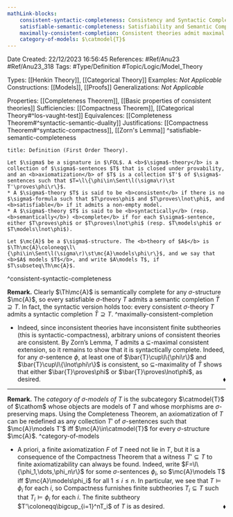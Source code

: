 ```yaml
---
mathLink-blocks:
    consistent-syntactic-completeness: Consistency and Syntactic Completeness
    satisfiable-semantic-completeness: Satisfiability and Semantic Completeness
    maximally-consistent-completion: Consistent theories admit maximal completions
    category-of-models: $\catmodel{T}$
---
```


<div class="topSpace"></div>

Date Created: 22/12/2023 16:56:45
References: #Ref/Anu23 #Ref/Anu23_318
Tags: #Type/Definition #Topic/Logic/Model_Theory

Types: [[Henkin Theory]], [[Categorical Theory]]
Examples: <i>Not Applicable</i>
Constructions: [[Models]], [[Proofs]]
Generalizations: <i>Not Applicable</i>

Properties: [[Completeness Theorem]], [[Basic properties of consistent theories]]
Sufficiencies: [[Compactness Theorem]], [[Categorical Theory#^los-vaught-test]]
Equivalences: [[Completeness Theorem#^syntactic-semantic-duality]]
Justifications: [[Compactness Theorem#^syntactic-compactness]], [[Zorn's Lemma]]
^satisfiable-semantic-completeness

``` ad-Definition
title: Definition (First Order Theory).

Let $\sigma$ be a signature in $\FOL$. A <b>$\sigma$-theory</b> is a collection of $\sigma$-sentences $T$ that is closed under provability, and an <b>axiomatization</b> of $T$ is a collection $T'$ of $\sigma$-sentences such that $T=\l\{\phi\in\Sent\l(\sigma\r)\st T'\proves\phi\r\}$.
* A $\sigma$-theory $T$ is said to be <b>consistent</b> if there is no $\sigma$-formula such that $T\proves\phi$ and $T\proves\lnot\phi$, and <b>satisfiable</b> if it admits a non-empty model.
* A $\sigma$-theory $T$ is said to be <b>syntactically</b> (resp. <b>semantically</b>) <b>complete</b> if for each $\sigma$-sentence, either $T\proves\phi$ or $T\proves\lnot\phi$ (resp. $T\models\phi$ or $T\models\lnot\phi$).

Let $\mc{A}$ be a $\sigma$-structure. The <b>theory of $A$</b> is $\Th\mc{A}\coloneqq\l\{\phi\in\Sent\l(\sigma\r)\st\mc{A}\models\phi\r\}$, and we say that <b>$A$ models $T$</b>, and write $A\models T$, if $T\subseteq\Th\mc{A}$.

```
^consistent-syntactic-completeness

<b>Remark.</b> Clearly $\Th\mc{A}$ is semantically complete for any $\sigma$-structure $\mc{A}$, so every satisfiable $\sigma$-theory $T$ admits a semantic completion $\bar{T}\supseteq T$. In fact, the syntactic version holds too: every consistent $\sigma$-theory $T$ admits a syntactic completion $\bar{T}\supseteq T$. ^maximally-consistent-completion
* Indeed, since inconsistent theories have inconsistent finite subtheories (this is syntactic-compactness), arbitrary unions of consistent theories are consistent. By Zorn’s Lemma, $T$ admits a $\subseteq$-maximal consistent extension, so it remains to show that it is syntactically complete. Indeed, for any $\sigma$-sentence $\phi$, at least one of $\bar{T}\cup\l\{\phi\r\}$ and $\bar{T}\cup\l\{\lnot\phi\r\}$ is consistent, so $\subseteq$-maximality of $\bar{T}$ shows that either $\bar{T}\proves\phi$ or $\bar{T}\proves\lnot\phi$, as desired.<span style="float:right;">$\blacklozenge$</span>

---

<b>Remark.</b> The <i>category of $\sigma$-models of $T$</i> is the subcategory $\catmodel{T}$ of $\cathom$ whose objects are models of $T$ and whose morphisms are $\sigma$-preserving maps. Using the Completeness Theorem, an axiomatization of $T$ can be redefined as any collection $T'$ of $\sigma$-sentences such that $\mc{A}\models T'$ iff $\mc{A}\in\catmodel{T}$ for every $\sigma$-structure $\mc{A}$. ^category-of-models
* A priori, a finite axiomatization $F$ of $T$ need not lie in $T$, but it is a consequence of the Compactness Theorem that a witness $T'\subseteq T$ to finite axiomatizability can always be found. Indeed, write $F=\l\{\phi_1,\dots,\phi_n\r\}$ for some $\sigma$-sentences $\phi_i$, so $\mc{A}\models T$ iff $\mc{A}\models\phi_i$ for all $1\leq i\leq n$. In particular, we see that $T\models\phi_i$ for each $i$, so Compactness furnishes finite subtheories $T_i\subseteq T$ such that $T_i\models\phi_i$ for each $i$. The finite subtheory $T'\coloneqq\bigcup_{i=1}^nT_i$ of $T$ is as desired.<span style="float:right;">$\blacklozenge$</span>
